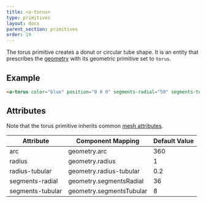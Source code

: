 ```yaml
---
title: <a-torus>
type: primitives
layout: docs
parent_section: primitives
order: 19
---
```


The torus primitive creates a donut or circular tube shape. It is an entity that prescribes the [geometry](../components/geometry.md) with its geometric primitive set to `torus`.

## Example

```html
<a-torus color="blue" position="0 0 0" segments-radial="50" segments-tubular="200" radius="5" tube="0.1"></a-torus>
```

## Attributes

Note that the torus primitive inherits common [mesh attributes](./mesh-attributes.md).

| Attribute         | Component Mapping        | Default Value |
|-------------------|--------------------------|---------------|
| arc               | geometry.arc             | 360           |
| radius            | geometry.radius          | 1             |
| radius-tubular    | geometry.radius-tubular  | 0.2           |
| segments-radial   | geometry.segmentsRadial  | 36            |
| segments-tubular  | geometry.segmentsTubular | 8             |

